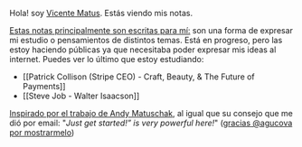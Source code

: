 Hola! soy [Vicente Matus](https://www.vicentematus.cl/). Estás viendo mis notas.

[Estas notas principalmente son escritas para mí:](https://notes.andymatuschak.org/About_these_notes?stackedNotes=z5E5QawiXCMbtNtupvxeoEX) son una forma de expresar mi estudio o pensamientos de distintos temas. Está en progreso, pero las estoy haciendo públicas ya que necesitaba poder expresar mis ideas al internet. Puedes ver lo último que estoy estudiando:
- [[Patrick Collison (Stripe CEO) - Craft, Beauty, & The Future of Payments]]
- [[Steve Job - Walter Isaacson]]

[Inspirado por el trabajo de Andy Matuschak](https://andymatuschak.org/), al igual que su consejo que me dió por email: "*Just get started!” is very powerful here!*" ([gracias  @agucova por mostrarmelo](https://github.com/agucova))

